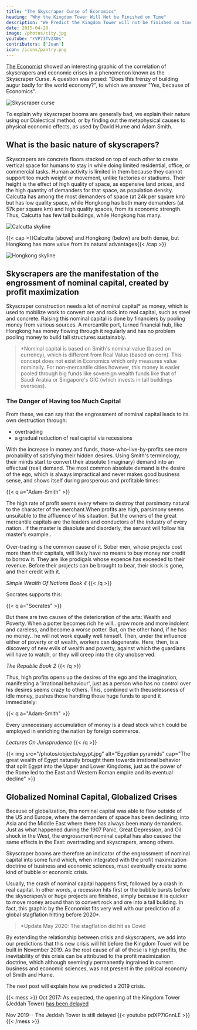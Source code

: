 ```yaml
---
title: "The Skyscraper Curse of Economics"
heading: "Why the Kingdom Tower Will Not be Finished on Time"
description: "We Predict the Kingdom Tower will not be finished on time because of a coming crisis"
date: 2015-04-28
image: /photos/city.jpg
youtube: "rVP73TV2X0s"
contributors: ['Juan']
icon: /icons/pantry.png
---
```



[The Economist](https://www.economist.com/finance-and-economics/2015/03/26/towers-of-babel) showed an interesting graphic of the correlation of skyscrapers and economic crises in a phenomenon known as the Skyscraper Curse. A question was posed: "Does this frenzy of building augur badly for the world economy?", to which we answer "Yes, because of Economics".

![Skyscraper curse](/skyscraper.jpg)

To explain why skyscraper booms are generally bad, we explain their nature using our Dialectical method, or by finding out the metaphysical causes to physical economic effects, as used by David Hume and Adam Smith.


## What is the basic nature of skyscrapers?

Skyscrapers are concrete floors stacked on top of each other to create vertical space for humans to stay in while doing limited residential, office, or commercial tasks. Human activity is limited in them because they cannot support too much weight or movement, unlike factories or stadiums. Their height is the effect of high quality of space, as expensive land prices, and the high quantity of demanders for that space, as population density. Calcutta has among the most demanders of space (at 24k per square km) but has low quality space, while Hongkong has both many demanders (at 57k per square km) and high quality spaces, from its economic strength. Thus, Calcutta has few tall buildings, while Hongkong has many.

![Calcutta skyline](https://socioecons.files.wordpress.com/2015/04/calcutta.jpg)

{{< cap >}}Calcutta (above) and Hongkong (below) are both dense, but Hongkong has more value from its natural advantages{{< /cap >}}

![Hongkong skyline](https://socioecons.files.wordpress.com/2015/04/hk.jpg)



## Skyscrapers are the manifestation of the engrossment of nominal capital, created by profit maximization

Skyscraper construction needs a lot of nominal capital* as money, which is used to mobilize work to convert ore and rock into real capital, such as steel and concrete. Raising this nominal capital is done by financiers by pooling money from various sources. A mercantile port, turned financial hub, like Hongkong has money flowing through it regularly and has no problem pooling money to build tall structures sustainably.

> *Nominal capital is based on Smith's nominal value (based on currency), which is different from Real Value (based on corn). This concept does not exist in Economics which only measures value nominally.
For non-mercantile cities however, this money is easier pooled through big funds like sovereign wealth funds like that of Saudi Arabia or Singapore's GIC (which invests in tall buildings overseas).


### The Danger of Having too Much Capital

From these, we can say that the engrossment of nominal capital leads to its own destruction through:
- overtrading
- a gradual reduction of real capital via recessions

With the increase in money and funds, those-who-live-by-profits see more probability of satisfying their hidden desires. Using Smith's terminology, their minds start to convert their absolute (imaginary) demand into an effectual (real) demand. The most common absolute demand is the desire of the ego, which is always impractical and never makes good business sense, and shows itself during prosperous and profitable times:

{{< q a="Adam-Smith" >}}
<p>The high rate of profit seems every where to destroy that parsimony natural to the character of the merchant.When profits are high, parsimony seems unsuitable to the affluence of his situation. But the owners of the great mercantile capitals are the leaders and conductors of the industry of every nation.. if the master is dissolute and disorderly, the servant will follow his master’s example..<br><br>Over-trading is the common cause of it. Sober men, whose projects cost more than their capitals, will likely have no means to buy money nor credit to borrow it. They are like prodigals whose expence has exceeded to their revenue. Before their projects can be brought to bear, their stock is gone, and their credit with it.</p>
<cite>Simple Wealth Of Nations Book 4</cite>
{{< /q >}}


Socrates supports this:

{{< q a="Socrates" >}}
<p>But there are two causes of the deterioration of the arts: Wealth and Poverty. When a potter becomes rich he will.. grow more and more indolent and careless, and become a worse potter. But, on the other hand, if he has no money.. he will not work equally well himself. Then, under the influence either of poverty or of wealth, workers can degenerate. Here, then, is a discovery of new evils of wealth and poverty, against which the guardians will have to watch, or they will creep into the city unobserved.</p>
<cite>The Republic Book 2</cite>
{{< /q >}}


Thus, high profits opens up the desires of the ego and the imagination, manifesting a 'irrational behaviour', just as a person who has no control over his desires seems crazy to others. This, combined with theuselessness of idle money, pushes those handling those huge funds to spend it immediately:

{{< q a="Adam-Smith" >}}
<p>Every unnecessary accumulation of money is a dead stock which could be employed in enriching the nation by foreign commerce.</p>
<cite>Lectures On Jurisprudence</cite>
{{< /q >}}



{{< img src="/photos/objects/egypt.jpg" alt="Egyptian pyramids" cap="The great wealth of Egypt naturally brought them towards irrational behavior that split Egypt into the Upper and Lower Kingdoms, just as the power of the Rome led to the East and Western Roman empire and its eventual decline" >}}

<!-- ![](https://socioecons.files.wordpress.com/2015/04/screen-shot-2017-10-16-at-11-31-21.png)

The Choppers cast got a lot of money from their fame on TV which they 'overtraded' for a building which they had to auction off after they went bankrupt later on. In economics, this 'overtrading' is commonly seen in stock crashes and bankruptcies, where investments do not pay back the value that was fancied by the investors' or builders' ego. -->


## Globalized Nominal Capital, Globalized Crises

Because of globalization, this nominal capital was able to flow outside of the US and Europe, where the demanders of space has been declining, into Asia and the Middle East where there has always been many demanders. Just as what happened during the 1907 Panic, Great Depression, and Oil shock in the West, the engrossment nominal capital has also caused the same effects in the East: overtrading and skyscrapers, among others.

Skyscraper booms are therefore an indicator of the engrossment of nominal capital into some fund which, when integrated with the profit maximization doctrine of business and economic sciences, must eventually create some kind of bubble or economic crisis. 

Usually, the crash of nominal capital happens first, followed by a crash in real capital. In other words, a recession hits first or the bubble bursts before the skyscraper/s or huge projects are finished, simply because it is quicker to move money around than to convert rock and ore into a tall building. In fact, this graphic by the Economist fits very well with our prediction of a global stagflation hitting before 2020*.

> *Update May 2020: The stagflation did hit as Covid

By extending the relationship between crisis and skyscrapers, we add into our predictions that this new crisis will hit before the Kingdom Tower will be built in November 2019. As the root cause of all of these is high profits, the inevitability of this crisis can be attributed to the profit maximization doctrine, which although seemingly permanently ingrained in current business and economic sciences, was not present in the political economy of Smith and Hume.

The next post will explain how we predicted a 2019 crisis.

{{< mess >}}
Oct 2017: As expected, the opening of the Kingdom Tower (Jeddah Tower) [has been delayed](http://www.dailymail.co.uk/sciencetech/article-4497256/Worlds-tallest-building-delayed-2019-Saudi-prince.html)

Nov 2019-- The Jeddah Tower is still delayed
{{< youtube pdXP7iGnnLE >}}
{{< /mess >}}

